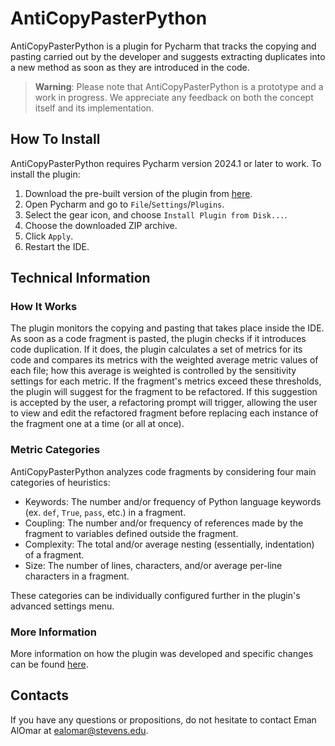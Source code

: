 # AntiCopyPasterPython

AntiCopyPasterPython is a plugin for Pycharm that tracks the copying and pasting carried out by the developer and
suggests extracting duplicates into a new method as soon as they are introduced in the code.

> **Warning**: Please note that AntiCopyPasterPython is a prototype and a work in progress. We appreciate any feedback
> on both the concept itself and its implementation.

## How To Install

AntiCopyPasterPython requires Pycharm version 2024.1 or later to work. To install the plugin:

1. Download the pre-built version of the plugin from 
   [here](https://github.com/SE4AIResearch/AntiCopyPaster_Python_Fall2023/releases/tag/v1.0).
2. Open Pycharm and go to `File`/`Settings`/`Plugins`.
3. Select the gear icon, and choose `Install Plugin from Disk...`.
4. Choose the downloaded ZIP archive.
5. Click `Apply`.
6. Restart the IDE.

## Technical Information

### How It Works

The plugin monitors the copying and pasting that takes place inside the IDE. As soon as a code fragment is pasted,
the plugin checks if it introduces code duplication. If it does, the plugin calculates a set of metrics for its code
and compares its metrics with the weighted average metric values of each file; how this average is weighted is
controlled by the sensitivity settings for each metric. If the fragment's metrics exceed these thresholds, the plugin
will suggest for the fragment to be refactored. If this suggestion is accepted by the user, a refactoring prompt will
trigger, allowing the user to view and edit the refactored fragment before replacing each instance of the fragment
one at a time (or all at once).

### Metric Categories

AntiCopyPasterPython analyzes code fragments by considering four main categories of heuristics:

* Keywords: The number and/or frequency of Python language keywords (ex. `def`, `True`, `pass`, etc.) in a fragment.
* Coupling: The number and/or frequency of references made by the fragment to variables defined outside the fragment.
* Complexity: The total and/or average nesting (essentially, indentation) of a fragment.
* Size: The number of lines, characters, and/or average per-line characters in a fragment.

These categories can be individually configured further in the plugin's advanced settings menu.

### More Information
More information on how the plugin was developed and specific changes can be found [here](https://se4airesearch.github.io/AntiCopyPaster_Python_Website_Fall2023/index.html).

## Contacts

If you have any questions or propositions, do not hesitate to contact Eman AlOmar at ealomar@stevens.edu.
